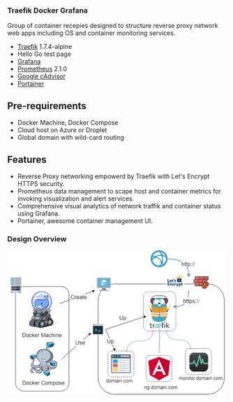 ### Traefik Docker Grafana

Group of container recepies designed to structure reverse proxy network web apps including OS and container monitoring services.
- [Traefik](https://traefik.io/) 1.7.4-alpine
- Hello Go test page
- [Grafana](https://grafana.com/grafana)
- [Prometheus](https://prometheus.io/) 2.1.0
- [Google cAdvisor](https://github.com/google/cadvisor)
- [Portainer](https://portainer.io/)

## Pre-requirements
- Docker Machine, Docker Compose
- Cloud host on Azure or Droplet
- Global domain with wild-card routing

## Features
- Reverse Proxy networking empowerd by Traefik with Let's Encrypt HTTPS security.
- Prometheus data management to scape host and container metrics for invoking visualization and alert services.
- Comprehensive visual analytics of network traffik and container status using Grafana.
- Portainer, awesome container management UI.


### Design Overview

![alt text](https://github.com/code-badger/traefik-docker-grafana/blob/master/image.png)
